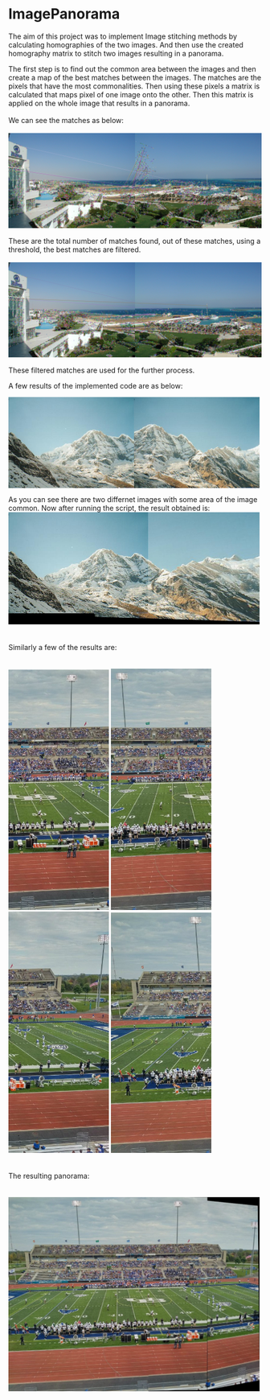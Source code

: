 # ImagePanorama

The aim of this project was to implement Image stitching methods by calculating homographies of the two images. 
And then use the created homography matrix to stitch two images resulting in a panorama.

The first step is to find out the common area between the images and then create a map of the best matches between the images. The matches are the pixels that have the most commonalities. Then using these pixels a matrix is calculated that maps pixel of one image onto the other. Then this matrix is applied on the whole image that results in a panorama.
<br/> <br/>
We can see the matches as below:
<br/> <br/>
<img src="https://github.com/saini-vishal/ImagePanorama/blob/master/test/Matches.jpg" width=700/>

These are the total number of matches found, out of these matches, using a threshold, the best matches are filtered.
<br/> <br/>
<img src="https://github.com/saini-vishal/ImagePanorama/blob/master/test/Good_Matches.jpg" width=700/>

These filtered matches are used for the further process.


A few results of the implemented code are as below:

<img align="left" src="https://github.com/saini-vishal/ImagePanorama/blob/master/data/mountain/mountain1.jpg" width=250/> <img align="center" src="https://github.com/saini-vishal/ImagePanorama/blob/master/data/mountain/mountain2.jpg" width=250/>

As you can see there are two differnet images with some area of the image common. Now after running the script, the result obtained is:
<br/>
<img src="https://github.com/saini-vishal/ImagePanorama/blob/master/data/mountain/panorama.jpg" width=500/>
<br/> <br/> <br/>
Similarly a few of the results are:
<br/> <br/> <br/>
<img src="https://github.com/saini-vishal/ImagePanorama/blob/master/data/ubdata/ub1.jpg" width=200/> <img src="https://github.com/saini-vishal/ImagePanorama/blob/master/data/ubdata/ub2.jpg" width=200 /> <img src="https://github.com/saini-vishal/ImagePanorama/blob/master/data/ubdata/ub3.jpg" width=200 /> <img src="https://github.com/saini-vishal/ImagePanorama/blob/master/data/ubdata/ub4.jpg" width=200/>
<br/> <br/> <br/>
The resulting panorama:
<br/> <br/> <br/>
<img src="https://github.com/saini-vishal/ImagePanorama/blob/master/data/ubdata/panorama.jpg" width=500 />
